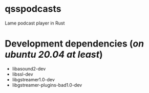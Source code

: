 # qsspodcasts
Lame podcast player in Rust

# Development dependencies (*on ubuntu 20.04 at least*)
* libasound2-dev
* libssl-dev
* libgstreamer1.0-dev
* libgstreamer-plugins-bad1.0-dev
